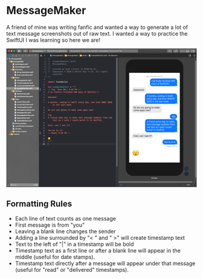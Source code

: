 # MessageMaker
A friend of mine was writing fanfic and wanted a way to generate a lot of text message screenshots out of raw text. I wanted a way to practice the SwiftUI I was learning so here we are!

![ScreenShot](screenshot_2020-07.png)

## Formatting Rules
- Each line of text counts as one message
- First message is from "you"
- Leaving a blank line changes the sender
- Adding a line surrounded by "< " and " >" will create timestamp text
- Text to the left of "|" in a timestamp will be bold
- Timestamp text as a first line or after a blank line will appear in the middle (useful for date stamps).
- Timestamp text directly after a message will appear under that message (useful for "read" or "delivered" timestamps).
